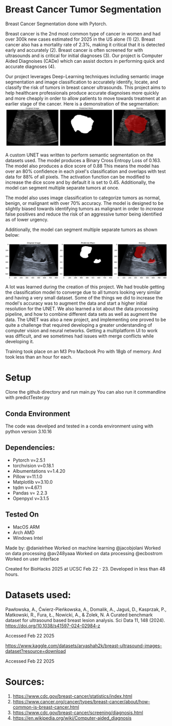 # Breast Cancer Tumor Segmentation

Breast Cancer Segmentation done with Pytorch.

Breast cancer is the 2nd most common type of cancer in women and had over 300k new cases estimated for 2025 in the US alone (1) (2). Breast cancer also has a mortality rate of 2.3%, making it critical that it is detected early and accurately (2). Breast cancer is often screened for with ultrasounds and is critical for initial diagnoses (3). Our project is Computer Aided Diagnoises (CADe) which can assist doctors in performing quick and accurate diagnoses (4). 

Our project leverages Deep-Learning techniques including semantic image segmentation and image classification to accurately identify, locate, and classify the risk of tumors in breast cancer ultrasounds. This project aims to help healthcare professionals produce accurate diagnoises more quickly and more cheaply in order to allow patients to move towards treatment at an earlier stage of the cancer. 
Here is a demonstration of the segmentation:
![Multi Tumor segmentation](https://github.com/DanielRhee/BreastCancerTumorSegmentation/blob/main/Demo%20Images/cancer_diagnosis.png)

A custom UNET was written to perform semantic segmentation on the datasets used. The model produces a Binary Cross Entropy Loss of 0.163. The model also produces a dice score of 0.88 This means the model has over an 80% confidence in each pixel's classification and overlaps with test data for 88% of all pixels. The activation function can be modified to increase the dice score and by default it is set to 0.45. Additionally, the model can segment multiple separate tumors at once.

The model also uses image classification to categorize tumors as normal, benign, or malignant with over 70% accuracy. The model is designed to be slightly biased towards identifying tumors as malignant in order to *increase* false positives and reduce the risk of an aggressive tumor being identified as of lower urgency.



Additionally, the model can segment multiple separate tumors as shown below: 

![Multi Tumor segmentation](https://github.com/DanielRhee/BreastCancerTumorSegmentation/blob/main/Demo%20Images/demo1.png)

A lot was learned during the creation of this project. We had trouble getting the classification model to converge due to all tumors looking very similar and having a very small dataset. Some of the things we did to increase the model's accuracy was to augment the data and start a higher initial resolution for the UNET. We also learned a lot about the data processing pipeline, and how to combine different data sets as well as augment the data. The UNET was also a new project, and implementing one proved to be quite a challenge that required developing a greater understanding of computer vision and neural networks. Getting a multiplatform UI to work was difficult, and we sometimes had issues with merge conflicts while developing it. 

Training took place on an M3 Pro Macbook Pro with 18gb of memory. And took less than an hour for each.

# Setup
Clone the github directory and run main.py
You can also run it commandline with predictTester.py
## Conda Environment
The code was develped and tested in a conda environment using with python version 3.10.16
## Dependencies:
- Pytorch v=2.5.1
- torchvision v=0.18.1
- Albumentations v=1.4.20
- Pillow v=11.1.0
- Matplotlib v=3.10.0
- tqdm v=4.67.1
- Pandas v= 2.2.3
- Openpyxl v=3.1.5

## Tested On
- MacOS ARM
- Arch AMD
- Windows Intel


Made by:
@danielrhee Worked on machine learning
@jacobjolani Worked on data processing
@av248yaaa  Worked on data processing
@ecbostrom Worked on user interface

Created for BioHacks 2025 at UCSC Feb 22 - 23. Developed in less than 48 hours. 



# Datasets used:
Pawłowska, A., Ćwierz-Pieńkowska, A., Domalik, A., Jaguś, D., Kasprzak, P., Matkowski, R., Fura, Ł., Nowicki, A., & Zolek, N. A Curated benchmark dataset for ultrasound based breast lesion analysis. Sci Data 11, 148 (2024). https://doi.org/10.1038/s41597-024-02984-z

Accessed Feb 22 2025

https://www.kaggle.com/datasets/aryashah2k/breast-ultrasound-images-dataset?resource=download

Accessed Feb 22 2025

# Sources:
1. https://www.cdc.gov/breast-cancer/statistics/index.html
2. https://www.cancer.org/cancer/types/breast-cancer/about/how-common-is-breast-cancer.html
3. https://www.cdc.gov/breast-cancer/screening/diagnosis.html
4. https://en.wikipedia.org/wiki/Computer-aided_diagnosis